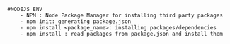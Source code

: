     #NODEJS ENV
        - NPM : Node Package Manager for installing third party packages
        - npm init: generating package.json
        - npm install <package_name>: installing packages/dependencies
        - npm install : read packages from package.json and install them
